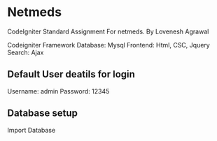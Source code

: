 # Netmeds

CodeIgniter Standard Assignment For netmeds.
By Lovenesh Agrawal

Codeigniter Framework
Database: Mysql
Frontend: Html, CSC, Jquery
Search: Ajax 

## Default User deatils for login
Username: admin
Password: 12345

## Database setup

Import Database


